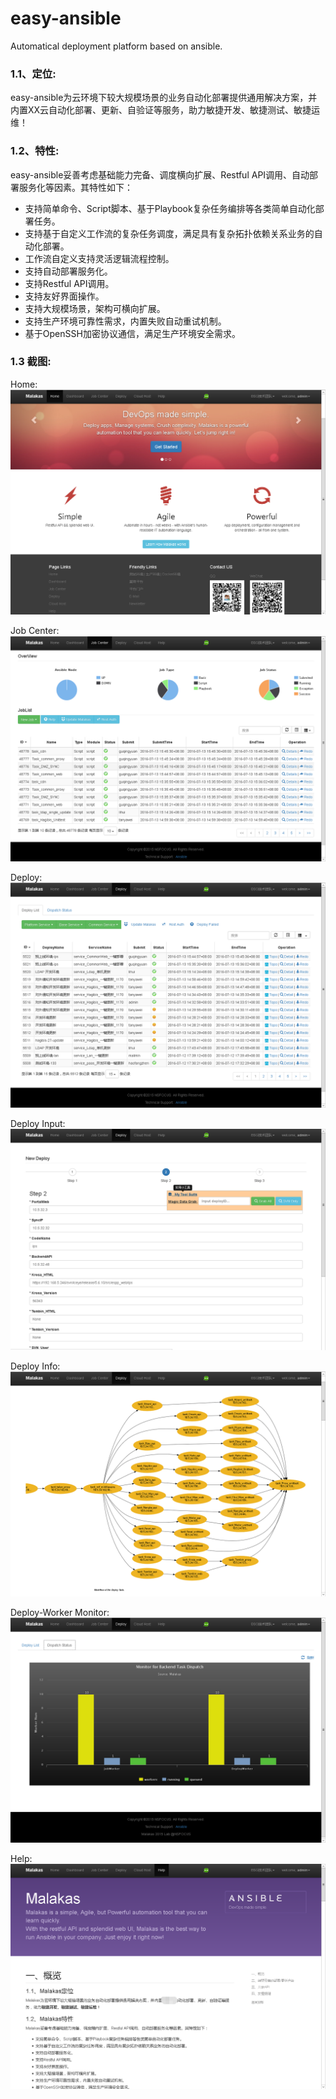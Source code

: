 # easy-ansible
Automatical deployment platform based on ansible.

### 1.1、定位:    
easy-ansible为云环境下较大规模场景的业务自动化部署提供通用解决方案，并内置XX云自动化部署、更新、自验证等服务，助力敏捷开发、敏捷测试、敏捷运维！    

### 1.2、特性:    
easy-ansible妥善考虑基础能力完备、调度横向扩展、Restful API调用、自动部署服务化等因素。其特性如下：
- 支持简单命令、Script脚本、基于Playbook复杂任务编排等各类简单自动化部署任务。
- 支持基于自定义工作流的复杂任务调度，满足具有复杂拓扑依赖关系业务的自动化部署。
- 工作流自定义支持灵活逻辑流程控制。
- 支持自动部署服务化。
- 支持Restful API调用。
- 支持友好界面操作。
- 支持大规模场景，架构可横向扩展。
- 支持生产环境可靠性需求，内置失败自动重试机制。
- 基于OpenSSH加密协议通信，满足生产环境安全需求。

### 1.3 截图:
Home:    
![image](screenshots/001.home.png)     
    
Job Center:    
![image](screenshots/002.job.png)     

Deploy:    
![image](screenshots/003.deploy.png)     

Deploy Input:    
![image](screenshots/004.deploy-input.png)     

Deploy Info:    
![image](screenshots/005.deploy-info.png)     

Deploy-Worker Monitor:
![image](screenshots/007.deploy-monitor.png)

Help:    
![image](screenshots/006.help.png)     

